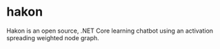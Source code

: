 # hakon
Hakon is an open source, .NET Core learning chatbot using an activation spreading weighted node graph.
